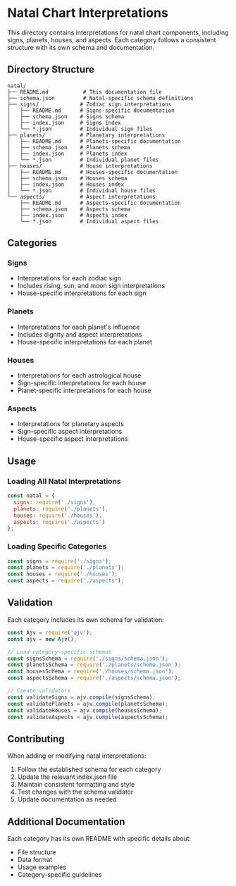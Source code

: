 # Natal Chart Interpretations

This directory contains interpretations for natal chart components, including signs, planets, houses, and aspects. Each category follows a consistent structure with its own schema and documentation.

## Directory Structure

```
natal/
├── README.md           # This documentation file
├── schema.json         # Natal-specific schema definitions
├── signs/             # Zodiac sign interpretations
│   ├── README.md      # Signs-specific documentation
│   ├── schema.json    # Signs schema
│   ├── index.json     # Signs index
│   └── *.json         # Individual sign files
├── planets/           # Planetary interpretations
│   ├── README.md      # Planets-specific documentation
│   ├── schema.json    # Planets schema
│   ├── index.json     # Planets index
│   └── *.json         # Individual planet files
├── houses/            # House interpretations
│   ├── README.md      # Houses-specific documentation
│   ├── schema.json    # Houses schema
│   ├── index.json     # Houses index
│   └── *.json         # Individual house files
└── aspects/           # Aspect interpretations
    ├── README.md      # Aspects-specific documentation
    ├── schema.json    # Aspects schema
    ├── index.json     # Aspects index
    └── *.json         # Individual aspect files
```

## Categories

### Signs
- Interpretations for each zodiac sign
- Includes rising, sun, and moon sign interpretations
- House-specific interpretations for each sign

### Planets
- Interpretations for each planet's influence
- Includes dignity and aspect interpretations
- House-specific interpretations for each planet

### Houses
- Interpretations for each astrological house
- Sign-specific interpretations for each house
- Planet-specific interpretations for each house

### Aspects
- Interpretations for planetary aspects
- Sign-specific aspect interpretations
- House-specific aspect interpretations

## Usage

### Loading All Natal Interpretations

```javascript
const natal = {
  signs: require('./signs'),
  planets: require('./planets'),
  houses: require('./houses'),
  aspects: require('./aspects')
};
```

### Loading Specific Categories

```javascript
const signs = require('./signs');
const planets = require('./planets');
const houses = require('./houses');
const aspects = require('./aspects');
```

## Validation

Each category includes its own schema for validation:

```javascript
const Ajv = require('ajv');
const ajv = new Ajv();

// Load category-specific schemas
const signsSchema = require('./signs/schema.json');
const planetsSchema = require('./planets/schema.json');
const housesSchema = require('./houses/schema.json');
const aspectsSchema = require('./aspects/schema.json');

// Create validators
const validateSigns = ajv.compile(signsSchema);
const validatePlanets = ajv.compile(planetsSchema);
const validateHouses = ajv.compile(housesSchema);
const validateAspects = ajv.compile(aspectsSchema);
```

## Contributing

When adding or modifying natal interpretations:
1. Follow the established schema for each category
2. Update the relevant index.json file
3. Maintain consistent formatting and style
4. Test changes with the schema validator
5. Update documentation as needed

## Additional Documentation

Each category has its own README with specific details about:
- File structure
- Data format
- Usage examples
- Category-specific guidelines 